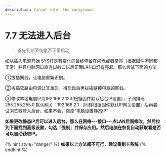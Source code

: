 ```yaml
---
description: Cannot enter the background
---
```


# 7.7  无法进入后台

> 首先判断系统是否正常启动

如从插入电源开始 SYS灯是有变化的最终停留在闪烁或者常亮（根据固件不同都正常）并且电脑网口直连LAN口以后正面LAN口灯有亮起。那么尝试下面的方法

①拔插网线，让电脑重新识别。

②拔插软路由电源让其重启，待启动后再拔插链接电脑的网线。

③修改本地电脑IP为192.168.2.123(根据固件默认后台IP设置），子网掩码255.255.255.0 默认网关：192.168.2.1 （同样根据固件默认IP网关设置）后再尝试浏览器登入后台。如果不会，百度“电脑设置静态IP“

**如果更改静态IP后可以进入后台，那么在网络---接口---点LAN后面修改，然后拉到下面找到高级设置，勾选**『**强制**』**并保存应用。然后电脑在恢复自动获取看是否可以自动获取IP。**

{% hint style="danger" %}
**如果以上方法都不可行，建议重刷卡系统**
{% endhint %}
